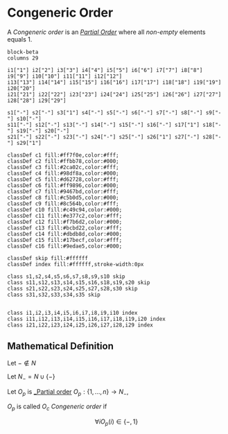 # Congeneric Order

A _Congeneric order_ is an [_Partial Order_](./index.md) where all _non-empty_ elements equals $1$.


``` mermaid
block-beta
columns 29

i1["1"] i2["2"] i3["3"] i4["4"] i5["5"] i6["6"] i7["7"] i8["8"] i9["9"] i10["10"] i11["11"] i12["12"]
i13["13"] i14["14"] i15["15"] i16["16"] i17["17"] i18["18"] i19["19"] i20["20"]
i21["21"] i22["22"] i23["23"] i24["24"] i25["25"] i26["26"] i27["27"]
i28["28"] i29["29"]

s1["-"] s2["-"] s3["1"] s4["-"] s5["-"] s6["-"] s7["-"] s8["-"] s9["-"] s10["-"]
s11["-"] s12["-"] s13["-"] s14["-"] s15["-"] s16["-"] s17["1"] s18["-"] s19["-"] s20["-"]
s21["-"] s22["-"] s23["-"] s24["-"] s25["-"] s26["1"] s27["-"] s28["-"] s29["1"]

classDef c1 fill:#ff7f0e,color:#fff;
classDef c2 fill:#ffbb78,color:#000;
classDef c3 fill:#2ca02c,color:#fff;
classDef c4 fill:#98df8a,color:#000;
classDef c5 fill:#d62728,color:#fff;
classDef c6 fill:#ff9896,color:#000;
classDef c7 fill:#9467bd,color:#fff;
classDef c8 fill:#c5b0d5,color:#000;
classDef c9 fill:#8c564b,color:#fff;
classDef c10 fill:#c49c94,color:#000;
classDef c11 fill:#e377c2,color:#fff;
classDef c12 fill:#f7b6d2,color:#000;
classDef c13 fill:#bcbd22,color:#fff;
classDef c14 fill:#dbdb8d,color:#000;
classDef c15 fill:#17becf,color:#fff;
classDef c16 fill:#9edae5,color:#000;

classDef skip fill:#ffffff
classDef index fill:#ffffff,stroke-width:0px

class s1,s2,s4,s5,s6,s7,s8,s9,s10 skip
class s11,s12,s13,s14,s15,s16,s18,s19,s20 skip
class s21,s22,s23,s24,s25,s27,s28,s30 skip
class s31,s32,s33,s34,s35 skip


class i1,i2,i3,i4,i5,i6,i7,i8,i9,i10 index
class i11,i12,i13,i14,i15,i16,i17,i18,i19,i20 index
class i21,i22,i23,i24,i25,i26,i27,i28,i29 index
```

## Mathematical Definition

Let $- \notin N$

Let $N_{-} = N \cup \{-\}$

Let $O_p$ is [_Partial order](index.md#mathematical-definition) $O_p : \{1, ..., n\} \longrightarrow N_{-},$

$O_p$ is called $O_c$ _Congeneric order_ if

$$\forall i O_{p}(i) \in \{-, 1\}$$
